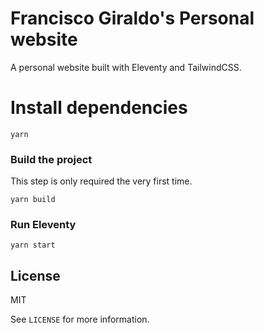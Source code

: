 # Francisco Giraldo's Personal website

A personal website built with Eleventy and TailwindCSS.

# Install dependencies

```
yarn
```

### Build the project

This step is only required the very first time.

```
yarn build
```

### Run Eleventy

```
yarn start
```

## License

MIT

See `LICENSE` for more information.
